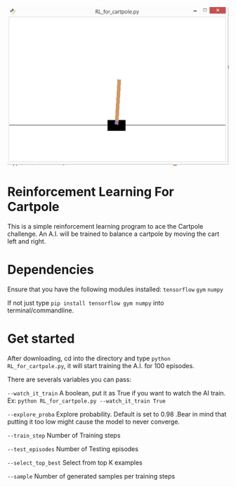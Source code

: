 ![alt text](https://raw.githubusercontent.com/5Volts/Reinforcement-Learning-For-Cartpole/master/img.png)
# Reinforcement Learning For Cartpole

This is a simple reinforcement learning program to ace the Cartpole challenge. An A.I. will be trained to balance a cartpole by moving the cart left and right.

# Dependencies

Ensure that you have the following modules installed:
`tensorflow`
`gym`
`numpy`

If not just type `pip install tensorflow gym numpy` into terminal/commandline.

# Get started

After downloading, cd into the directory and type `python RL_for_cartpole.py`, it will start training the A.I. for 100 episodes.

There are severals variables you can pass:

`--watch_it_train`
A boolean, put it as True if you want to watch the AI train.
Ex: `python RL_for_cartpole.py --watch_it_train True`                      

`--explore_proba`
Explore probability. Default is set to 0.98 .Bear in mind that putting it too low might cause the model to never converge.

`--train_step`
Number of Training steps                      

`--test_episodes`
Number of Testing episodes                      

`--select_top_best`
Select from top K examples
                      
`--sample`
Number of generated samples per training steps


